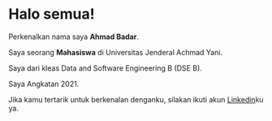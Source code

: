 # Halo semua! 

Perkenalkan nama saya **Ahmad Badar**.<br>

Saya seorang **Mahasiswa** di Universitas Jenderal Achmad Yani.<br>

Saya dari kleas Data and Software Engineering B (DSE B).<br>

Saya Angkatan 2021.<br>

Jika kamu tertarik untuk berkenalan denganku, silakan ikuti akun [Linkedin](www.linkedin.com/in/ahmad-badar-167aa7220)ku ya.
